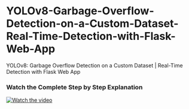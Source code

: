 # YOLOv8-Garbage-Overflow-Detection-on-a-Custom-Dataset-Real-Time-Detection-with-Flask-Web-App
YOLOv8: Garbage Overflow Detection on a Custom Dataset | Real-Time Detection with Flask Web App


### Watch the Complete Step by Step Explanation

[![Watch the video](https://github.com/noorkhokhar99/YOLOv8-Garbage-Overflow-Detection-on-a-Custom-Dataset-Real-Time-Detection-with-Flask-Web-App/blob/main/Blue%20and%20White%20Bold%20Tech%20Youtube%20Thumbnail%20(5).png)](https://youtu.be/k6EQJz3xXdA)
